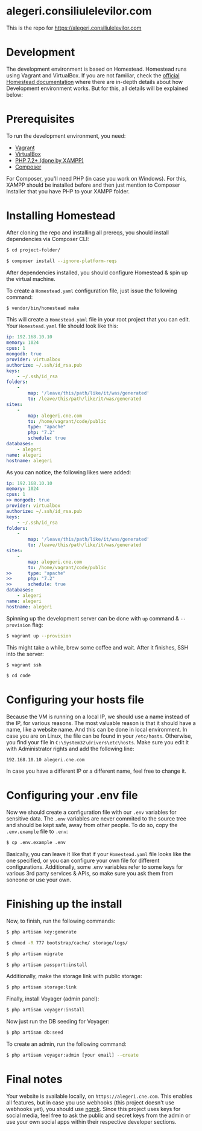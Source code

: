# alegeri.consiliulelevilor.com
This is the repo for https://alegeri.consiliulelevilor.com

# Development
The development environment is based on Homestead. Homestead runs using Vagrant and VirtualBox. If you are not familiar, check the [official Homestead documentation](https://laravel.com/docs/5.6/homestead) where there are in-depth details about how Development environment works. But for this, all details will be explained below:

# Prerequisites
To run the development environment, you need:
* [Vagrant](https://www.vagrantup.com)
* [VirtualBox](https://www.virtualbox.org/wiki/Downloads)
* [PHP 7.2+ (done by XAMPP)](https://www.apachefriends.org/index.html)
* [Composer](https://getcomposer.org)

For Composer, you'll need PHP (in case you work on Windows). For this, XAMPP should be installed before and then just mention to Composer Installer that you have PHP to your XAMPP folder.

# Installing Homestead
After cloning the repo and installing all prereqs, you should install dependencies via Composer CLI:
```bash
$ cd project-folder/
```
```bash
$ composer install --ignore-platform-reqs
```

After dependencies installed, you should configure Homestead & spin up the virtual machine.

To create a `Homestead.yaml` configuration file, just issue the following command:
```bash
$ vendor/bin/homestead make
```

This will create a `Homestead.yaml` file in your root project that you can edit. Your `Homestead.yaml` file should look like this:
```yaml
ip: 192.168.10.10
memory: 1024
cpus: 1
mongodb: true
provider: virtualbox
authorize: ~/.ssh/id_rsa.pub
keys:
    - ~/.ssh/id_rsa
folders:
    -
        map: '/leave/this/path/like/it/was/generated'
        to: /leave/this/path/like/it/was/generated
sites:
    -
        map: alegeri.cne.com
        to: /home/vagrant/code/public
        type: "apache"
        php: "7.2"
        schedule: true
databases:
    - alegeri
name: alegeri
hostname: alegeri
```

As you can notice, the following likes were added:
```yaml
ip: 192.168.10.10
memory: 1024
cpus: 1
>> mongodb: true
provider: virtualbox
authorize: ~/.ssh/id_rsa.pub
keys:
    - ~/.ssh/id_rsa
folders:
    -
        map: '/leave/this/path/like/it/was/generated'
        to: /leave/this/path/like/it/was/generated
sites:
    -
        map: alegeri.cne.com
        to: /home/vagrant/code/public
>>      type: "apache"
>>      php: "7.2"
>>      schedule: true
databases:
    - alegeri
name: alegeri
hostname: alegeri
```

Spinning up the development server can be done with `up` command & `--provision` flag:
```bash
$ vagrant up --provision
```

This might take a while, brew some coffee and wait. After it finishes, SSH into the server:
```bash
$ vagrant ssh
```
```bash
$ cd code
```

# Configuring your hosts file
Because the VM is running on a local IP, we should use a name instead of the IP, for various reasons. The most valuable reason is that it should have a name, like a website name. And this can be done in local environment. In case you are on Linux, the file can be found in your `/etc/hosts`. Otherwise, you find your file in `C:\System32\drivers\etc\hosts`. Make sure you edit it with Administrator rights and add the following line:
```
192.168.10.10 alegeri.cne.com
```

In case you have a different IP or a different name, feel free to change it.

# Configuring your .env file
Now we should create a configuration file with our `.env` variables for sensitive data. The `.env` variables are never commited to the source tree and should be kept safe, away from other people. To do so, copy the `.env.example` file to `.env`:
```bash
$ cp .env.example .env
```

Basically, you can leave it like that if your `Homestead.yaml` file looks like the one specified, or you can configure your own file for different configurations.
Additionally, some .env variables refer to some keys for various 3rd party services & APIs, so make sure you ask them from soneone or use your own.

# Finishing up the install
Now, to finish, run the following commands:
```bash
$ php artisan key:generate
```
```bash
$ chmod -R 777 bootstrap/cache/ storage/logs/
```
```bash
$ php artisan migrate
```
```bash
$ php artisan passport:install
```

Additionally, make the storage link with public storage:
```bash
$ php artisan storage:link
```

Finally, install Voyager (admin panel):
```bash
$ php artisan voyager:install
```

Now just run the DB seeding for Voyager:
```bash
$ php artisan db:seed
```

To create an admin, run the following command:
```bash
$ php artisan voyager:admin [your email] --create
```

# Final notes
Your website is available locally, on `https://alegeri.cne.com`. This enables all features, but in case you use webhooks (this project doesn't use webhooks yet), you should use [ngrok](https://ngrok.com). Since this project uses keys for social media, feel free to ask the public and secret keys from the admin or use your own social apps within their respective developer sections.

